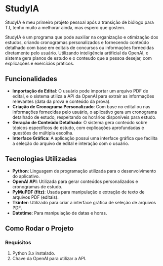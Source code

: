 # StudyIA

StudyIA é meu primeiro projeto pessoal após a transição de biólogo para T.I, tenho muito a melhorar ainda, mas espero que gostem.


StudyIA é um programa que pode auxiliar na organização e otimização dos estudos, criando cronogramas personalizados e fornecendo conteúdo detalhado com base em editais de concursos ou informações fornecidas diretamente pelo usuário. Utilizando inteligência artificial da OpenAI, o sistema gera planos de estudo e o conteudo que a pessoa desejar, com explicações e exercícios práticos.

## Funcionalidades

- **Importação de Edital**: O usuário pode importar um arquivo PDF de edital, e o sistema utiliza a API da OpenAI para extrair as informações relevantes (data da prova e conteúdo da prova).
- **Criação de Cronograma Personalizado**: Com base no edital ou nas informações fornecidas pelo usuário, o aplicativo gera um cronograma detalhado de estudo, respeitando os horários disponíveis para estudo.
- **Geração de Conteúdo Detalhado**: O sistema gera conteúdo sobre tópicos específicos de estudo, com explicações aprofundadas e questões de múltipla escolha.
- **Interface Gráfica**: A aplicação possui uma interface gráfica que facilita a seleção do arquivo de edital e interação com o usuário.

## Tecnologias Utilizadas

- **Python**: Linguagem de programação utilizada para o desenvolvimento do aplicativo.
- **OpenAI API**: Utilizada para gerar conteúdos personalizados e cronogramas de estudo.
- **PyMuPDF (fitz)**: Usada para manipulação e extração de texto de arquivos PDF (editais).
- **Tkinter**: Utilizado para criar a interface gráfica de seleção de arquivos PDF.
- **Datetime**: Para manipulação de datas e horas.

## Como Rodar o Projeto

### Requisitos

1. Python 3.x instalado.
2. Chave da OpenAI para utilizar a API.
